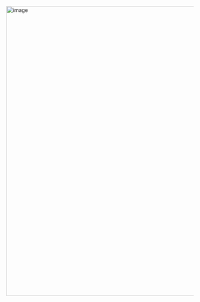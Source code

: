 <img width="1508" height="780" alt="image" src="https://github.com/user-attachments/assets/4468e47e-512f-4be7-be60-b7c9373cfec5" />
